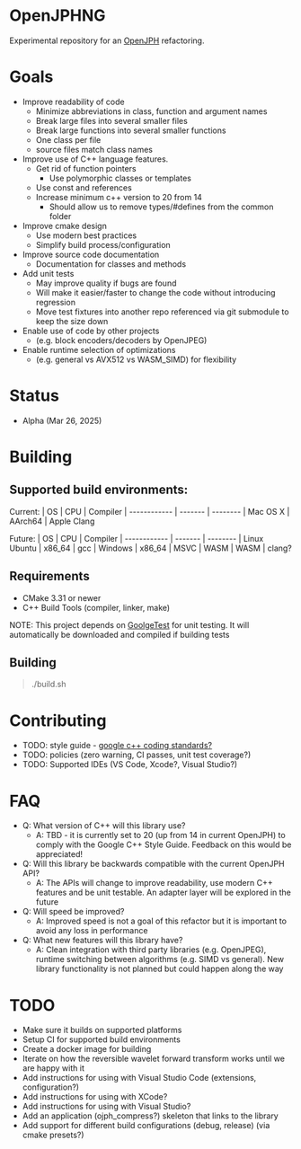 # OpenJPHNG
Experimental repository for an [OpenJPH](https://github.com/aous72/OpenJPH/) refactoring.  

# Goals

* Improve readability of code 
    * Minimize abbreviations in class, function and argument names
    * Break large files into several smaller files
    * Break large functions into several smaller functions
    * One class per file
    * source files match class names
* Improve use of C++ language features.  
    * Get rid of function pointers
        * Use polymorphic classes or templates
    * Use const and references
    * Increase minimum c++ version to 20 from 14
        * Should allow us to remove types/#defines from the common folder
* Improve cmake design
    * Use modern best practices
    * Simplify build process/configuration
* Improve source code documentation
    * Documentation for classes and methods
* Add unit tests
    * May improve quality if bugs are found
    * Will make it easier/faster to change the code without introducing regression
    * Move test fixtures into another repo referenced via git submodule to keep the size down
* Enable use of code by other projects 
    * (e.g. block encoders/decoders by OpenJPEG)
* Enable runtime selection of optimizations 
    * (e.g. general vs AVX512 vs WASM_SIMD) for flexibility

# Status

* Alpha (Mar 26, 2025)

# Building

## Supported build environments:

Current:
| OS           | CPU     | Compiler
| ------------ | ------- | --------
| Mac OS X     | AArch64 | Apple Clang

Future:
| OS           | CPU     | Compiler
| ------------ | ------- | --------
| Linux Ubuntu | x86_64  | gcc
| Windows      | x86_64  | MSVC
| WASM         | WASM    | clang? 

## Requirements

* CMake 3.31 or newer
* C++ Build Tools (compiler, linker, make)

NOTE: This project depends on [GoolgeTest](https://github.com/google/googletest) for unit testing.  It will automatically be downloaded and compiled if building tests

## Building

> ./build.sh

# Contributing

* TODO: style guide - [google c++ coding standards?](https://google.github.io/styleguide/cppguide.html)
* TODO: policies (zero warning, CI passes, unit test coverage?) 
* TODO: Supported IDEs (VS Code, Xcode?, Visual Studio?)

# FAQ

* Q: What version of C++ will this library use?
  - A: TBD - it is currently set to 20 (up from 14 in current OpenJPH) to comply with the Google C++ Style Guide.  Feedback on this would be appreciated!
* Q: Will this library be backwards compatible with the current OpenJPH API?
  - A: The APIs will change to improve readability, use modern C++ features and be unit testable.  An adapter layer will be explored in the future 
* Q: Will speed be improved?
  - A: Improved speed is not a goal of this refactor but it is important to avoid any loss in performance
* Q: What new features will this library have?
  - A: Clean integration with third party libraries (e.g. OpenJPEG), runtime switching between algorithms (e.g. SIMD vs general).  New library functionality is not planned but could happen along the way

# TODO

* Make sure it builds on supported platforms
* Setup CI for supported build environments 
* Create a docker image for building
* Iterate on how the reversible wavelet forward transform works until we are happy with it
* Add instructions for using with Visual Studio Code (extensions, configuration?)
* Add instructions for using with XCode?
* Add instructions for using with Visual Studio?
* Add an application (ojph_compress?) skeleton that links to the library
* Add support for different build configurations (debug, release) (via cmake presets?)